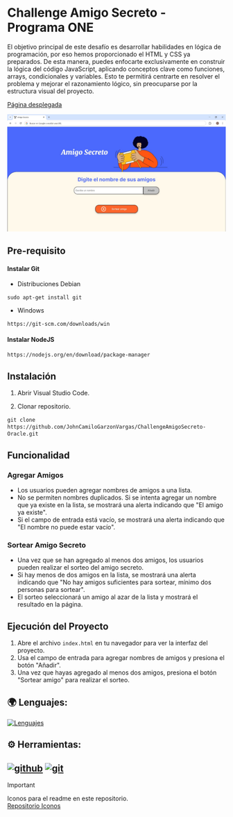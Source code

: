 # Challenge Amigo Secreto - Programa ONE 

El objetivo principal de este desafío es desarrollar habilidades en lógica de programación, por eso hemos proporcionado el HTML y CSS ya preparados. De esta manera, puedes enfocarte exclusivamente en construir la lógica del código JavaScript, aplicando conceptos clave como funciones, arrays, condicionales y variables. Esto te permitirá centrarte en resolver el problema y mejorar el razonamiento lógico, sin preocuparse por la estructura visual del proyecto.

<a href="https://johncamilogarzonvargas.github.io/ChallengeAmigoSecreto-Oracle/" target="_blank">Página desplegada</a>



![Interfaz Proyecto](assets/Interfaz.jpg "Interfaz Proyecto")


## Pre-requisito

#### Instalar Git

+ Distribuciones Debian
~~~
sudo apt-get install git 
~~~
  
+ Windows

~~~
https://git-scm.com/downloads/win
~~~   


#### Instalar NodeJS
~~~
https://nodejs.org/en/download/package-manager
~~~

## Instalación

1. Abrir Visual Studio Code.
   
2. Clonar repositorio.
   
~~~
git clone https://github.com/JohnCamiloGarzonVargas/ChallengeAmigoSecreto-Oracle.git
~~~

## Funcionalidad

### Agregar Amigos

- Los usuarios pueden agregar nombres de amigos a una lista.
- No se permiten nombres duplicados. Si se intenta agregar un nombre que ya existe en la lista, se mostrará una alerta indicando que "El amigo ya existe".
- Si el campo de entrada está vacío, se mostrará una alerta indicando que "El nombre no puede estar vacío".

### Sortear Amigo Secreto

- Una vez que se han agregado al menos dos amigos, los usuarios pueden realizar el sorteo del amigo secreto.
- Si hay menos de dos amigos en la lista, se mostrará una alerta indicando que "No hay amigos suficientes para sortear, mínimo dos personas para sortear".
- El sorteo seleccionará un amigo al azar de la lista y mostrará el resultado en la página.

## Ejecución del Proyecto

1. Abre el archivo `index.html` en tu navegador para ver la interfaz del proyecto.
2. Usa el campo de entrada para agregar nombres de amigos y presiona el botón "Añadir".
3. Una vez que hayas agregado al menos dos amigos, presiona el botón "Sortear amigo" para realizar el sorteo.
   
## :earth_africa: Lenguajes:

[![Lenguajes](https://skillicons.dev/icons?i=html,css,js)](https://skillicons.dev)


## :gear: Herramientas:

[<img alt="github" width="50px" src="https://raw.githubusercontent.com/coderjojo/coderjojo/master/img/github.svg"/>](https://github.com)
[<img alt="git" width="50px" src="https://iconape.com/wp-content/png_logo_vector/git-icon.png"/>](https://git-scm.com/)
---


> [!IMPORTANT]
> Iconos para el readme en este repositorio.  
> [Repositorio Iconos](https://github.com/tandpfun/skill-icons)